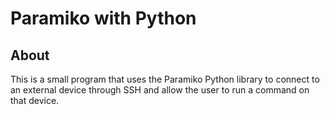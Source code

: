 # Paramiko with Python

## About

This is a small program that uses the Paramiko Python library to connect to an external device through SSH and allow the user to run a command on that device.

